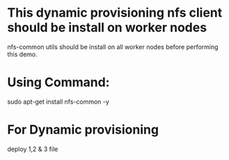# This dynamic provisioning nfs client should be install on worker nodes
nfs-common utils should be install on all worker nodes before performing this demo.
 
# Using Command: 
sudo apt-get install nfs-common -y

# For Dynamic provisioning
deploy 1,2 & 3 file

